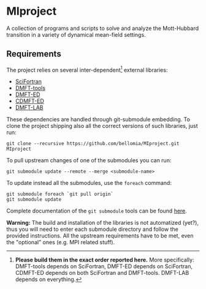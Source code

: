 # MIproject
A collection of programs and scripts to solve and analyze the Mott-Hubbard transition in a variety of dynamical mean-field settings.

## Requirements
The project relies on several inter-dependent[^1] external libraries:

[^1]: **Please build them in the exact order reported here.** More specifically: DMFT-tools depends on SciFortran, DMFT-ED depends on SciFortran, CDMFT-ED depends on both SciFortran and DMFT-tools. DMFT-LAB depends on everything.

- [SciFortran](dependencies/scifor)
- [DMFT-tools](dependencies/dmft-tools)
- [DMFT-ED](dependencies/dmft-ed)
- [CDMFT-ED](dependencies/cdmft-ed)
- [DMFT-LAB](dependencies/dmft-lab)

These dependencies are handled through git-submodule embedding. To clone the project shipping also all the correct versions of such libraries, just run:

```
git clone --recursive https://github.com/bellomia/MIproject.git MIproject
```

To pull upstream changes of one of the submodules you can run:

```
git submodule update --remote --merge <submodule-name>
```

To update instead all the submodules, use the `foreach` command:

```
git submodule foreach `git pull origin`
git submodule update
```

Complete documentation of the `git submodule` tools can be found [here](https://git-scm.com/book/en/v2/Git-Tools-Submodules).

**Warning:** The build and installation of the libraries is not automatized (yet?), thus you will need to enter each submodule directory and follow the provided instructions. All the upstream requirements have to be met, even the "optional" ones (e.g. MPI related stuff).
